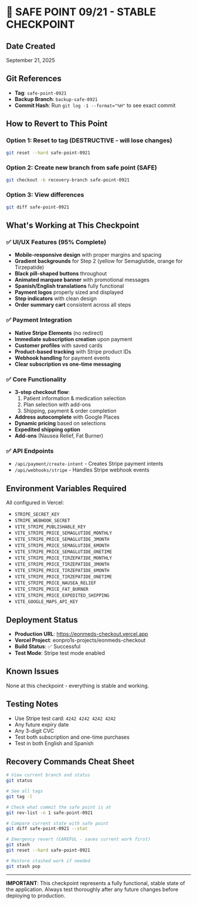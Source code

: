 # 🔐 SAFE POINT 09/21 - STABLE CHECKPOINT

## Date Created
September 21, 2025

## Git References
- **Tag**: `safe-point-0921`
- **Backup Branch**: `backup-safe-0921`
- **Commit Hash**: Run `git log -1 --format="%H"` to see exact commit

## How to Revert to This Point

### Option 1: Reset to tag (DESTRUCTIVE - will lose changes)
```bash
git reset --hard safe-point-0921
```

### Option 2: Create new branch from safe point (SAFE)
```bash
git checkout -b recovery-branch safe-point-0921
```

### Option 3: View differences
```bash
git diff safe-point-0921
```

## What's Working at This Checkpoint

### ✅ UI/UX Features (95% Complete)
- **Mobile-responsive design** with proper margins and spacing
- **Gradient backgrounds** for Step 2 (yellow for Semaglutide, orange for Tirzepatide)
- **Black pill-shaped buttons** throughout
- **Animated marquee banner** with promotional messages
- **Spanish/English translations** fully functional
- **Payment logos** properly sized and displayed
- **Step indicators** with clean design
- **Order summary cart** consistent across all steps

### ✅ Payment Integration
- **Native Stripe Elements** (no redirect)
- **Immediate subscription creation** upon payment
- **Customer profiles** with saved cards
- **Product-based tracking** with Stripe product IDs
- **Webhook handling** for payment events
- **Clear subscription vs one-time messaging**

### ✅ Core Functionality
- **3-step checkout flow**:
  1. Patient information & medication selection
  2. Plan selection with add-ons
  3. Shipping, payment & order completion
- **Address autocomplete** with Google Places
- **Dynamic pricing** based on selections
- **Expedited shipping option**
- **Add-ons** (Nausea Relief, Fat Burner)

### ✅ API Endpoints
- `/api/payment/create-intent` - Creates Stripe payment intents
- `/api/webhooks/stripe` - Handles Stripe webhook events

## Environment Variables Required
All configured in Vercel:
- `STRIPE_SECRET_KEY`
- `STRIPE_WEBHOOK_SECRET`
- `VITE_STRIPE_PUBLISHABLE_KEY`
- `VITE_STRIPE_PRICE_SEMAGLUTIDE_MONTHLY`
- `VITE_STRIPE_PRICE_SEMAGLUTIDE_3MONTH`
- `VITE_STRIPE_PRICE_SEMAGLUTIDE_6MONTH`
- `VITE_STRIPE_PRICE_SEMAGLUTIDE_ONETIME`
- `VITE_STRIPE_PRICE_TIRZEPATIDE_MONTHLY`
- `VITE_STRIPE_PRICE_TIRZEPATIDE_3MONTH`
- `VITE_STRIPE_PRICE_TIRZEPATIDE_6MONTH`
- `VITE_STRIPE_PRICE_TIRZEPATIDE_ONETIME`
- `VITE_STRIPE_PRICE_NAUSEA_RELIEF`
- `VITE_STRIPE_PRICE_FAT_BURNER`
- `VITE_STRIPE_PRICE_EXPEDITED_SHIPPING`
- `VITE_GOOGLE_MAPS_API_KEY`

## Deployment Status
- **Production URL**: https://eonmeds-checkout.vercel.app
- **Vercel Project**: eonpro1s-projects/eonmeds-checkout
- **Build Status**: ✅ Successful
- **Test Mode**: Stripe test mode enabled

## Known Issues
None at this checkpoint - everything is stable and working.

## Testing Notes
- Use Stripe test card: `4242 4242 4242 4242`
- Any future expiry date
- Any 3-digit CVC
- Test both subscription and one-time purchases
- Test in both English and Spanish

## Recovery Commands Cheat Sheet
```bash
# View current branch and status
git status

# See all tags
git tag -l

# Check what commit the safe point is at
git rev-list -n 1 safe-point-0921

# Compare current state with safe point
git diff safe-point-0921 --stat

# Emergency revert (CAREFUL - saves current work first)
git stash
git reset --hard safe-point-0921

# Restore stashed work if needed
git stash pop
```

---
**IMPORTANT**: This checkpoint represents a fully functional, stable state of the application. 
Always test thoroughly after any future changes before deploying to production.
